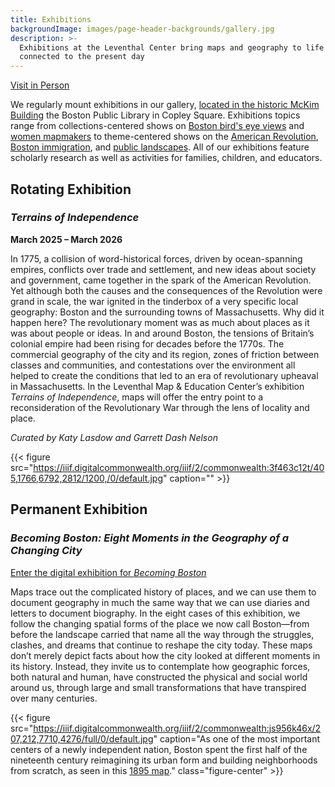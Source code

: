 ```yaml
---
title: Exhibitions
backgroundImage: images/page-header-backgrounds/gallery.jpg
description: >-
  Exhibitions at the Leventhal Center bring maps and geography to life on themes
  connected to the present day
---
```


<p class="text-center"> <a class="btn btn-primary btn-primary-outline mb-2" href="./visit"><i class="fas fa-walking me-1"></i> Visit in Person</a>

We regularly mount exhibitions in our gallery, [located in the historic McKim Building](about/hours-directions) the Boston Public Library in Copley Square. Exhibitions topics range from collections-centered shows on [Boston bird's eye views](https://collections.leventhalmap.org/exhibits/16) and [women mapmakers](https://collections.leventhalmap.org/exhibits/6) to theme-centered shows on the [American Revolution](https://collections.leventhalmap.org/exhibits/3), [Boston immigration](https://collections.leventhalmap.org/exhibits/19), and [public landscapes](https://collections.leventhalmap.org/exhibits/19). All of our exhibitions feature scholarly research as well as activities for families, children, and educators.

## Rotating Exhibition

### *Terrains of Independence*

**March 2025 – March 2026**

In 1775, a collision of word-historical forces, driven by ocean-spanning empires, conflicts over trade and settlement, and new ideas about society and government, came together in the spark of the American Revolution. Yet although both the causes and the consequences of the Revolution were grand in scale, the war ignited in the tinderbox of a very specific local geography: Boston and the surrounding towns of Massachusetts. Why did it happen here? The revolutionary moment was as much about places as it was about people or ideas. In and around Boston, the tensions of Britain’s colonial empire had been rising for decades before the 1770s. The commercial geography of the city and its region, zones of friction between classes and communities, and contestations over the environment all helped to create the conditions that led to an era of revolutionary upheaval in Massachusetts. In the Leventhal Map & Education Center’s exhibition *Terrains of Independence*, maps will offer the entry point to a reconsideration of the Revolutionary War through the lens of locality and place.

*Curated by Katy Lasdow and Garrett Dash Nelson*

{{< figure src="https://iiif.digitalcommonwealth.org/iiif/2/commonwealth:3f463c12t/405,1766,6792,2812/1200,/0/default.jpg" caption="" >}}

## Permanent Exhibition

### *Becoming Boston: Eight Moments in the Geography of a Changing City*

<a class="btn btn-outline-primary btn-block" target='blank' href="https://www.leventhalmap.org/digital-exhibitions/becoming-boston/"><i class="fas fa-images me-2"></i>Enter the digital exhibition for *Becoming Boston*</a>

Maps trace out the complicated history of places, and we can use them to document geography in much the same way that we can use diaries and letters to document biography. In the eight cases of this exhibition, we follow the changing spatial forms of the place we now call Boston—from before the landscape carried that name all the way through the struggles, clashes, and dreams that continue to reshape the city today. These maps don’t merely depict facts about how the city looked at different moments in its history. Instead, they invite us to contemplate how geographic forces, both natural and human, have constructed the physical and social world around us, through large and small transformations that have transpired over many centuries.

{{< figure src="https://iiif.digitalcommonwealth.org/iiif/2/commonwealth:js956k46x/207,212,7710,4276/full/0/default.jpg" caption="As one of the most important centers of a newly independent nation, Boston spent the first half of the nineteenth century reimagining its urban form and building neighborhoods from scratch, as seen in this [1895 map](https://collections.leventhalmap.org/search/commonwealth:js956k45n)." class="figure-center" >}}
